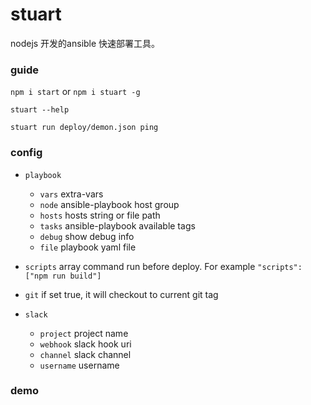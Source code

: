 # stuart
nodejs 开发的ansible 快速部署工具。

### guide

`npm i start` or `npm i stuart -g`

`stuart --help`

`stuart run deploy/demon.json ping`


### config
- `playbook`
  + `vars`  extra-vars
  + `node`  ansible-playbook host group
  + `hosts` hosts string or file path
  + `tasks` ansible-playbook available tags
  + `debug` show debug info
  + `file` playbook yaml file
  
- `scripts` array command run before deploy. For example `"scripts": ["npm run build"]`
- `git` if set true, it will checkout to current git tag
- `slack`
   + `project` project name
   + `webhook` slack hook uri
   + `channel` slack channel
   + `username` username
   
### demo
   

